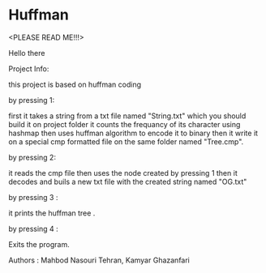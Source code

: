 # Huffman
<PLEASE READ ME!!!>

Hello there

Project Info:

this project is based on huffman coding 

by pressing 1:

first it takes a string from a txt file named "String.txt" which you should build it on project folder
it counts the frequancy of its character using hashmap then uses huffman algorithm to encode it to binary
then it write it on  a special cmp formatted file on the same folder named "Tree.cmp".

by pressing 2:

it reads the cmp file then uses the node created by pressing 1 then it decodes and buils a new txt file with the created string named "OG.txt"

by pressing 3 :

it prints the huffman tree .

by pressing 4 :

Exits the program.


Authors : Mahbod Nasouri Tehran, Kamyar Ghazanfari


